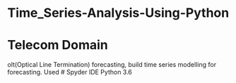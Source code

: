 # Time_Series-Analysis-Using-Python
# Telecom Domain
olt(Optical Line Termination) forecasting, build time series modelling for forecasting.
Used # Spyder IDE
Python 3.6
